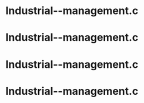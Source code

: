# Industrial--management.c
# Industrial--management.c
# Industrial--management.c
# Industrial--management.c
